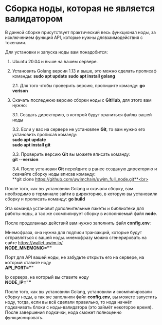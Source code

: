 # Сборка ноды, которая не является валидатором

В данной сборке присутствует практический весь функционал ноды, за исключением функций API, которые нужны длявзаимодействия с токенами.

Для установки и запуска ноды вам понадобится:<br> 
1. Ubuntu 20.04 и выше на вашем сервере.
2. Установить Golang версии 1.13 и вышe, это можно сделать прописаф команды:
    **sudo apt update**
    **sudo apt install golang**
    
    2.1. Для того чтобы проверить версию, пропишите команду:
    	**go verison**
3. Скачать последнюю версию сборки ноды с **GitHub**, для этого вам нужно:

    3.1. Создать директорию, в которой будут храниться файлы вашей ноды
    
    3.2. Если у вас на сервере не установлен **Git**, то вам нужно его установить прописав команду:<br>
    	**sudo apt update**<br>
    	**sudo apt install git**<br>
    
    3.3. Проверить версию **Git** вы можете вписать команду:<br>
    	**git --version**<br>
    
    3.4. После установки **Git** перейдите в ранее созданую директорию и скачайте сборку ноды вписав команду:<br>
    	**git clone https://github.com/uwimchain/uwim_full_node.git**<br>
    
После того, как вы установили Golang и скачали сборку, вам необходимо в терминале зайти в директорию, в которую вы установили сборку и прописать команду: **go build**

Эта команда установит дополнительные пакеты и библиотеки для работы ноды, а так же скомпилирует сборку в исполняемый файл **node**.

После проделанных действий вам нужно заполнить файл **config.env**:

Мнемофраза, она нужна для подписи транзакций, которые будут отправляться с вашей ноды. мнемофразу можно сгенерировать на сайте <https://wallet.uwim.io/><br>
**NODE_MNEMONIC=""**

Порт для API вашей ноды, не забудьте открыть его на сервере, на который ставите ноду<br>
**API_PORT=""**

Ip сервера, на который вы ставите ноду<br>
**NODE_IP=""**

После того, как вы установили Golang, установили и скомпилировали сборку ноды, а так же заполнили файл **config.env**, вы можете запустить ноду, тогда, если вы всё сделали правильно, то нода начнёт подкачивать блоки с ноды-валидатора (это займёт некоторое время). После завершения подкачки, нода сможет полноценно функционировать.

